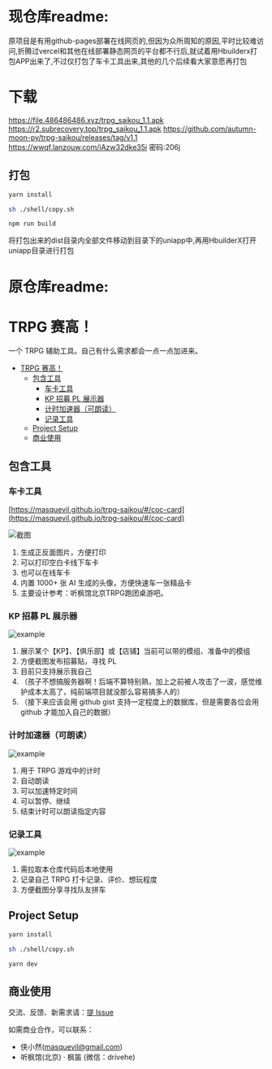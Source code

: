 # 现仓库readme:
原项目是有用github-pages部署在线网页的,但因为众所周知的原因,平时比较难访问,折腾过vercel和其他在线部署静态网页的平台都不行后,就试着用Hbuilderx打包APP出来了,不过仅打包了车卡工具出来,其他的几个后续看大家意愿再打包

# 下载
https://file.486486486.xyz/trpg_saikou_1.1.apk
https://r2.subrecovery.top/trpg_saikou_1.1.apk
https://github.com/autumn-moon-py/trpg-saikou/releases/tag/v1.1
https://wwqf.lanzouw.com/iAzw32dke35i 密码:206j

## 打包

```sh
yarn install

sh ./shell/copy.sh

npm run build
```
将打包出来的dist目录内全部文件移动到目录下的uniapp中,再用HbuilderX打开uniapp目录进行打包


# 原仓库readme:

# TRPG 赛高！

一个 TRPG 辅助工具。自己有什么需求都会一点一点加进来。

- [TRPG 赛高！](#trpg-赛高)
  - [包含工具](#包含工具)
    - [车卡工具](#车卡工具)
    - [KP 招募 PL 展示器](#kp-招募-pl-展示器)
    - [计时加速器（可朗读）](#计时加速器可朗读)
    - [记录工具](#记录工具)
  - [Project Setup](#project-setup)
  - [商业使用](#商业使用)

## 包含工具

### 车卡工具

[https://masquevil.github.io/trpg-saikou/#/coc-card](https://masquevil.github.io/trpg-saikou/#/coc-card)

![截图](./src/assets/images/readme-preview/coc-card.png)

1. 生成正反面图片，方便打印
2. 可以打印空白卡线下车卡
3. 也可以在线车卡
4. 内置 1000+ 张 AI 生成的头像，方便快速车一张精品卡
5. 主要设计参考：听枫馆北京TRPG跑团桌游吧。

### KP 招募 PL 展示器

![example](./src/assets/images/readme-preview/kp-ads.png)

1. 展示某个【KP】、【俱乐部】或【店铺】当前可以带的模组、准备中的模组
2. 方便截图发布招募贴，寻找 PL
3. 目前只支持展示我自己
4. （孩子不想搞服务器啊！后端不算特别熟，加上之前被人攻击了一波，感觉维护成本太高了，纯前端项目就没那么容易搞多人的）
5. （接下来应该会用 github gist 支持一定程度上的数据库，但是需要各位会用 github 才能加入自己的数据）

### 计时加速器（可朗读）

![example](./src/assets/images/readme-preview/timer.png)

1. 用于 TRPG 游戏中的计时
2. 自动朗读
3. 可以加速特定时间
4. 可以暂停、继续
5. 结束计时可以朗读指定内容

### 记录工具

![example](./src/assets/images/readme-preview/record.png)

1. 需拉取本仓库代码后本地使用
2. 记录自己 TRPG 打卡记录、评价、想玩程度
3. 方便截图分享寻找队友拼车

## Project Setup

```sh
yarn install

sh ./shell/copy.sh

yarn dev
```

## 商业使用

交流、反馈、新需求请：[提 Issue](https://github.com/masquevil/trpg-saikou/issues)

如需商业合作，可以联系：

* 侠小然(masquevil@gmail.com)
* 听枫馆(北京) · 枫笛 (微信：drivehe)
